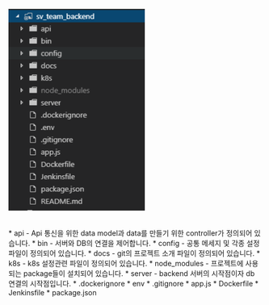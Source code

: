 

<div>
  <p><img src="./img/constructor.png" width="270" height="400"/></p>
</div>
<br/>
* api - Api 통신을 위한 data model과 data를 만들기 위한 controller가 정의되어 있습니다. 
* bin - 서버와 DB의 연결을 제어합니다.  
* config - 공통 메세지 및 각종 설정파일이 정의되어 있습니다.  
* docs - git의 프로젝트 소개 파일이 정의되어 있습니다.  
* k8s - k8s 설정관련 파일이 정의되어 있습니다.  
* node_modules - 프로젝트에 사용되는 package들이 설치되어 있습니다.  
* server - backend 서버의 시작점이자 db 연결의 시작점입니다.  
* .dockerignore  
* env  
* .gitignore  
* app.js  
* Dockerfile  
* Jenkinsfile  
* package.json  


